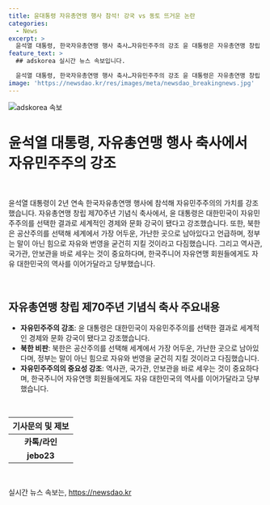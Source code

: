 ```yaml
---
title: 윤대통령 자유총연맹 행사 참석! 강국 vs 동토 뜨거운 논란
categories:
  - News
excerpt: >
  윤석열 대통령, 한국자유총연맹 행사 축사…자유민주주의 강조 윤 대통령은 자유총연맹 창립 제70주년 기념식 축사에서 자유민주주의 선택한 대한민국의 발전을 강조했다. 북한은 공산 전체주의 선택으로 어둡고 가난한 지구상의 마지막 동토로 남아 있다고 언급하며, 정부는 자유와 번영을 힘으로 지켜낼 것이라고 다짐했다. 또한, 역사관과 국가관, 안보관을 중요시하고 자유 대한민국의 역사를 이어가도록 청년들에게 당부했다.
feature_text: >
  ## adskorea 실시간 뉴스 속보입니다.

  윤석열 대통령, 한국자유총연맹 행사 축사…자유민주주의 강조 윤 대통령은 자유총연맹 창립 제70주년 기념식 축사에서 자유민주주의 선택한 대한민국의 발전을 강조했다. 북한은 공산 전체주의 선택으로 어둡고 가난한 지구상의 마지막 동토로 남아 있다고 언급하며, 정부는 자유와 번영을 힘으로 지켜낼 것이라고 다짐했다. 또한, 역사관과 국가관, 안보관을 중요시하고 자유 대한민국의 역사를 이어가도록 청년들에게 당부했다.
image: 'https://newsdao.kr/res/images/meta/newsdao_breakingnews.jpg'
---
```


<p><img src="https://newsdao.kr/res/images/meta/newsdao_breakingnews.jpg" alt="adskorea 속보" /></p>

<h1>윤석열 대통령, 자유총연맹 행사 축사에서 자유민주주의 강조</h1>

<p data-ke-size="size16">&nbsp;</p>

<p>윤석열 대통령이 2년 연속 한국자유총연맹 행사에 참석해 자유민주주의의 가치를 강조했습니다. 자유총연맹 창립 제70주년 기념식 축사에서, 윤 대통령은 대한민국이 자유민주주의를 선택한 결과로 세계적인 경제와 문화 강국이 됐다고 강조했습니다. 또한, 북한은 공산주의를 선택해 세계에서 가장 어두운, 가난한 곳으로 남아있다고 언급하며, 정부는 말이 아닌 힘으로 자유와 번영을 굳건히 지킬 것이라고 다짐했습니다. 그리고 역사관, 국가관, 안보관을 바로 세우는 것이 중요하다며, 한국주니어 자유연맹 회원들에게도 자유 대한민국의 역사를 이어가달라고 당부했습니다.</p>

<p data-ke-size="size16">&nbsp;</p>

<h2 data-ke-size="size26">자유총연맹 창립 제70주년 기념식 축사 주요내용</h2>

<ul>
  <li><b>자유민주주의 강조</b>: 윤 대통령은 대한민국이 자유민주주의를 선택한 결과로 세계적인 경제와 문화 강국이 됐다고 강조했습니다.</li>
  <li><b>북한 비판</b>: 북한은 공산주의를 선택해 세계에서 가장 어두운, 가난한 곳으로 남아있다며, 정부는 말이 아닌 힘으로 자유와 번영을 굳건히 지킬 것이라고 다짐했습니다.</li>
  <li><b>자유민주주의의 중요성 강조</b>: 역사관, 국가관, 안보관을 바로 세우는 것이 중요하다며, 한국주니어 자유연맹 회원들에게도 자유 대한민국의 역사를 이어가달라고 당부했습니다.</li>
</ul>

<p data-ke-size="size16">&nbsp;</p>

<table>
<thead>
<tr>
<th style="text-align: center;">기사문의 및 제보</th>
</tr>
</thead>
<tbody>
<tr>
<td style="text-align: center; height: 17px;"><b>카톡/라인</b></td>
</tr>
<tr>
<td style="text-align: center; height: 17px;"><b>jebo23</b></td>
</tr>
</tbody>
</table>

<p data-ke-size="size16">&nbsp;</p>
실시간 뉴스 속보는, <a href="https://newsdao.kr" rel="dofollow">https://newsdao.kr</a>


